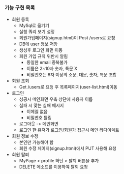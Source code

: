 ### 기능 구현 목록
- 회원 등록
   - MySql로 옮기기
   - 실행 쿼리 보기 설정
   - 회원가입페이지(signup.html)이 Post /users로 요청
   - DB에 user 정보 저장
   - 생성후 로그인 화면 이동
   - 회원 가입 규칙 위반시 알림
       - 동일한 email 중복불가
       - 이름은 2~10자 숫자, 특문 X
       - 비밀번호는 8자 이상의 소문, 대문, 숫자, 특문 조합
- 회원 조회
   - Get /users로 요청 후 목록페이지(user-list.html)이동
- 로그인
   - 성공시 메인화면 우측 상단에 사용자 이름
   - 실패 시 맞는 실패 메시지
       - 이메일 없음
       - 비밀번호 틀림
   - 로그아웃 -> 메인화면
   - 로그인 한 유저가 로그인/회원가 접근시 메인 리다이렉트
- 회원 정보 수정
   - 본인만 가능해야 함
   - 회원 수정 페이지(signup.html)에서 PUT 사용해 요청
- 회원 탈퇴
   - MyPage > profile 하단 > 탈퇴 버튼을 추가
   - DELETE 메소드를 이용하여 탈퇴 요청

